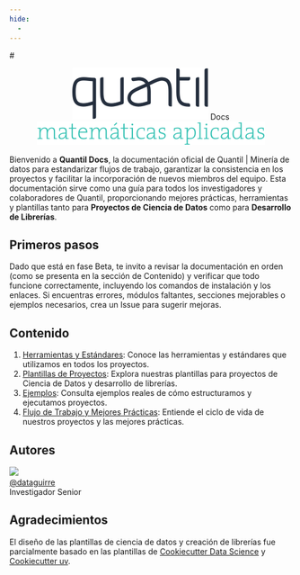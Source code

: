 ```yaml
---
hide:
  - 
---
```


#<div style="text-align: center;"><div>![logo](assets/logo_blue.svg) Docs</div> ![logo](assets/matematicasaplicadas-01.svg)</div>

Bienvenido a **Quantil Docs**, la documentación oficial de Quantil | Minería de datos  para estandarizar flujos de trabajo, garantizar la consistencia en los proyectos y facilitar la incorporación de nuevos miembros del equipo. Esta documentación sirve como una guía para todos los investigadores y colaboradores de Quantil, proporcionando mejores prácticas, herramientas y plantillas tanto para **Proyectos de Ciencia de Datos** como para **Desarrollo de Librerías**.

## Primeros pasos
Dado que está en fase Beta, te invito a revisar la documentación en orden (como se presenta en la sección de Contenido) y verificar que todo funcione correctamente, incluyendo los comandos de instalación y los enlaces. Si encuentras errores, módulos faltantes, secciones mejorables o ejemplos necesarios, crea un Issue para sugerir mejoras.

## Contenido
1. [Herramientas y Estándares](tools.md): Conoce las herramientas y estándares que utilizamos en todos los proyectos.
2. [Plantillas de Proyectos](templates.md): Explora nuestras plantillas para proyectos de Ciencia de Datos y desarrollo de librerías.
3. [Ejemplos](examples.md): Consulta ejemplos reales de cómo estructuramos y ejecutamos proyectos.
4. [Flujo de Trabajo y Mejores Prácticas](workflow_best_practices.md): Entiende el ciclo de vida de nuestros proyectos y las mejores prácticas.

## Autores
<div class="user-list user-list-center">
	<div class="user">
		<a href="https://github.com/dataguirre">
			<div class="avatar-wrapper">
				<img src="https://quantil.co/wp-content/uploads/2022/11/Daniel_Aguirre.jpg">
			</div>
			<div class="title">@dataguirre</div>
		</a>
		<div>Investigador Senior</div>
	</div>
</div>

## Agradecimientos

El diseño de las plantillas de ciencia de datos y creación de librerías fue parcialmente basado en las plantillas de [Cookiecutter Data Science](link) y [Cookiecutter uv](link).
